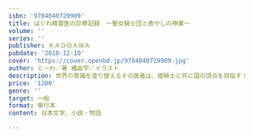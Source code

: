 ```yaml
---
isbn: '9784040729909'
title: はぐれ精霊医の診察記録　～聖女騎士団と癒やしの神業～
volume: ''
series: ''
publisher: ＫＡＤＯＡＷＡ
pubdate: '2018-12-10'
cover: 'https://cover.openbd.jp/9784040729909.jpg'
author: とーわ／著 橘由宇／イラスト
description: 世界の常識を塗り替えるその医者は、姫騎士と共に国の頂点を目指す！
price: '1200'
genre: ''
target: 一般
format: 単行本
content: 日本文学、小説・物語

---
```

